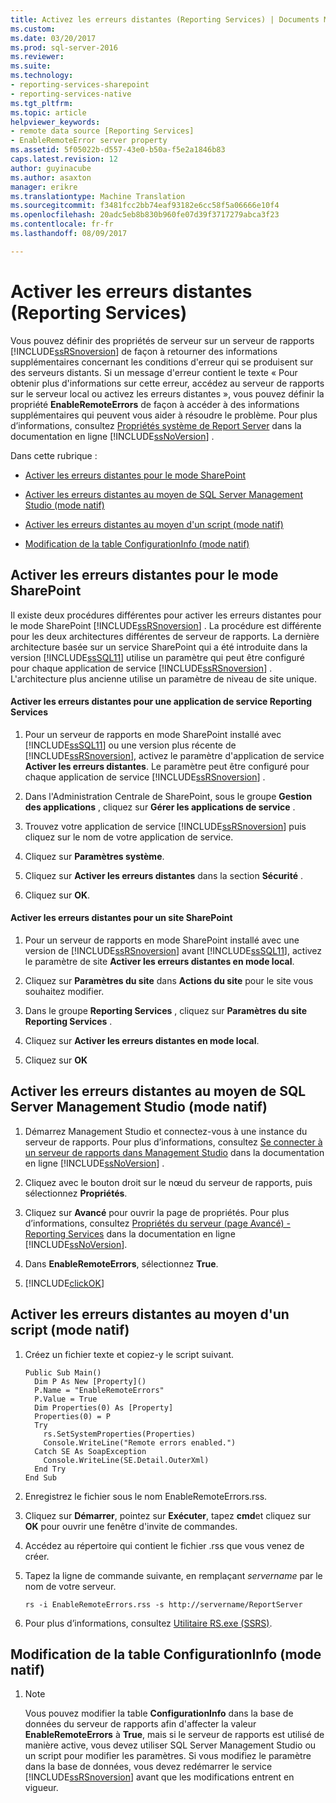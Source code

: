 ```yaml
---
title: Activez les erreurs distantes (Reporting Services) | Documents Microsoft
ms.custom: 
ms.date: 03/20/2017
ms.prod: sql-server-2016
ms.reviewer: 
ms.suite: 
ms.technology:
- reporting-services-sharepoint
- reporting-services-native
ms.tgt_pltfrm: 
ms.topic: article
helpviewer_keywords:
- remote data source [Reporting Services]
- EnableRemoteError server property
ms.assetid: 5f05022b-d557-43e0-b50a-f5e2a1846b83
caps.latest.revision: 12
author: guyinacube
ms.author: asaxton
manager: erikre
ms.translationtype: Machine Translation
ms.sourcegitcommit: f3481fcc2bb74eaf93182e6cc58f5a06666e10f4
ms.openlocfilehash: 20adc5eb8b830b960fe07d39f3717279abca3f23
ms.contentlocale: fr-fr
ms.lasthandoff: 08/09/2017

---
```

# <a name="enable-remote-errors-reporting-services"></a>Activer les erreurs distantes (Reporting Services)
  Vous pouvez définir des propriétés de serveur sur un serveur de rapports [!INCLUDE[ssRSnoversion](../../includes/ssrsnoversion-md.md)] de façon à retourner des informations supplémentaires concernant les conditions d'erreur qui se produisent sur des serveurs distants. Si un message d'erreur contient le texte « Pour obtenir plus d'informations sur cette erreur, accédez au serveur de rapports sur le serveur local ou activez les erreurs distantes », vous pouvez définir la propriété **EnableRemoteErrors** de façon à accéder à des informations supplémentaires qui peuvent vous aider à résoudre le problème. Pour plus d’informations, consultez [Propriétés système de Report Server](../../reporting-services/report-server-web-service/net-framework/reporting-services-properties-report-server-system-properties.md) dans la documentation en ligne [!INCLUDE[ssNoVersion](../../includes/ssnoversion-md.md)] .  
  
 Dans cette rubrique :  
  
-   [Activer les erreurs distantes pour le mode SharePoint](#bkmk_sharepoint)  
  
-   [Activer les erreurs distantes au moyen de SQL Server Management Studio (mode natif)](#bkmk_mgtStudio)  
  
-   [Activer les erreurs distantes au moyen d'un script (mode natif)](#bkmk_script)  
  
-   [Modification de la table ConfigurationInfo (mode natif)](#bkmk_ConfigurationInfo)  
  
##  <a name="bkmk_sharepoint"></a> Activer les erreurs distantes pour le mode SharePoint  
 Il existe deux procédures différentes pour activer les erreurs distantes pour le mode SharePoint [!INCLUDE[ssRSnoversion](../../includes/ssrsnoversion-md.md)] . La procédure est différente pour les deux architectures différentes de serveur de rapports. La dernière architecture basée sur un service SharePoint qui a été introduite dans la version [!INCLUDE[ssSQL11](../../includes/sssql11-md.md)] utilise un paramètre qui peut être configuré pour chaque application de service [!INCLUDE[ssRSnoversion](../../includes/ssrsnoversion-md.md)] . L'architecture plus ancienne utilise un paramètre de niveau de site unique.  
  
#### <a name="enable-remote-errors-for-a-reporting-services-service-application"></a>Activer les erreurs distantes pour une application de service Reporting Services  
  
1.  Pour un serveur de rapports en mode SharePoint installé avec [!INCLUDE[ssSQL11](../../includes/sssql11-md.md)] ou une version plus récente de [!INCLUDE[ssRSnoversion](../../includes/ssrsnoversion-md.md)], activez le paramètre d'application de service **Activer les erreurs distantes**. Le paramètre peut être configuré pour chaque application de service [!INCLUDE[ssRSnoversion](../../includes/ssrsnoversion-md.md)] .  
  
2.  Dans l'Administration Centrale de SharePoint, sous le groupe **Gestion des applications** , cliquez sur **Gérer les applications de service** .  
  
3.  Trouvez votre application de service [!INCLUDE[ssRSnoversion](../../includes/ssrsnoversion-md.md)] puis cliquez sur le nom de votre application de service.  
  
4.  Cliquez sur **Paramètres système**.  
  
5.  Cliquez sur **Activer les erreurs distantes** dans la section **Sécurité** .  
  
6.  Cliquez sur **OK**.  
  
#### <a name="enable-remote-errors-for-a-sharepoint-site"></a>Activer les erreurs distantes pour un site SharePoint  
  
1.  Pour un serveur de rapports en mode SharePoint installé avec une version de [!INCLUDE[ssRSnoversion](../../includes/ssrsnoversion-md.md)] avant [!INCLUDE[ssSQL11](../../includes/sssql11-md.md)], activez le paramètre de site **Activer les erreurs distantes en mode local**.  
  
2.  Cliquez sur **Paramètres du site** dans **Actions du site** pour le site vous souhaitez modifier.  
  
3.  Dans le groupe **Reporting Services** , cliquez sur **Paramètres du site Reporting Services** .  
  
4.  Cliquez sur **Activer les erreurs distantes en mode local**.  
  
5.  Cliquez sur **OK**  
  
##  <a name="bkmk_mgtStudio"></a> Activer les erreurs distantes au moyen de SQL Server Management Studio (mode natif)  
  
1.  Démarrez Management Studio et connectez-vous à une instance du serveur de rapports. Pour plus d’informations, consultez [Se connecter à un serveur de rapports dans Management Studio](../../reporting-services/tools/connect-to-a-report-server-in-management-studio.md) dans la documentation en ligne [!INCLUDE[ssNoVersion](../../includes/ssnoversion-md.md)] .  
  
2.  Cliquez avec le bouton droit sur le nœud du serveur de rapports, puis sélectionnez **Propriétés**.  
  
3.  Cliquez sur **Avancé** pour ouvrir la page de propriétés. Pour plus d’informations, consultez [Propriétés du serveur &#40;page Avancé&#41; - Reporting Services](../../reporting-services/tools/server-properties-advanced-page-reporting-services.md) dans la documentation en ligne [!INCLUDE[ssNoVersion](../../includes/ssnoversion-md.md)].  
  
4.  Dans **EnableRemoteErrors**, sélectionnez **True**.  
  
5.  [!INCLUDE[clickOK](../../includes/clickok-md.md)]  
  
##  <a name="bkmk_script"></a> Activer les erreurs distantes au moyen d'un script (mode natif)  
  
1.  Créez un fichier texte et copiez-y le script suivant.  
  
    ```  
    Public Sub Main()  
      Dim P As New [Property]()  
      P.Name = "EnableRemoteErrors"  
      P.Value = True  
      Dim Properties(0) As [Property]  
      Properties(0) = P  
      Try  
        rs.SetSystemProperties(Properties)  
        Console.WriteLine("Remote errors enabled.")  
      Catch SE As SoapException  
        Console.WriteLine(SE.Detail.OuterXml)  
      End Try  
    End Sub  
    ```  
  
2.  Enregistrez le fichier sous le nom EnableRemoteErrors.rss.  
  
3.  Cliquez sur **Démarrer**, pointez sur **Exécuter**, tapez **cmd**et cliquez sur **OK** pour ouvrir une fenêtre d'invite de commandes.  
  
4.  Accédez au répertoire qui contient le fichier .rss que vous venez de créer.  
  
5.  Tapez la ligne de commande suivante, en remplaçant *servername* par le nom de votre serveur.  
  
    ```  
    rs -i EnableRemoteErrors.rss -s http://servername/ReportServer  
    ```  
  
6.  Pour plus d’informations, consultez [Utilitaire RS.exe &#40;SSRS&#41;](../../reporting-services/tools/rs-exe-utility-ssrs.md).  
  
##  <a name="bkmk_ConfigurationInfo"></a> Modification de la table ConfigurationInfo (mode natif)  
  
1.  > [!NOTE]  
    >  Vous pouvez modifier la table **ConfigurationInfo** dans la base de données du serveur de rapports afin d'affecter la valeur **EnableRemoteErrors** à **True**, mais si le serveur de rapports est utilisé de manière active, vous devez utiliser SQL Server Management Studio ou un script pour modifier les paramètres. Si vous modifiez le paramètre dans la base de données, vous devez redémarrer le service [!INCLUDE[ssRSnoversion](../../includes/ssrsnoversion-md.md)] avant que les modifications entrent en vigueur.  
  
  
